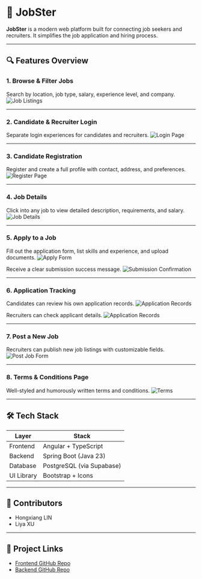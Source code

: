 # 💼 JobSter

**JobSter** is a modern web platform built for connecting job seekers and recruiters. It simplifies the job application and hiring process.

---

## 🔍 Features Overview

### 1. Browse & Filter Jobs
Search by location, job type, salary, experience level, and company.
![Job Listings](./screenshots/job-listings.png)

---

### 2. Candidate & Recruiter Login
Separate login experiences for candidates and recruiters.
![Login Page](./screenshots/login.png)

---

### 3. Candidate Registration
Register and create a full profile with contact, address, and preferences.
![Register Page](./screenshots/register.png)

---

### 4. Job Details
Click into any job to view detailed description, requirements, and salary.
![Job Details](./screenshots/job-details.png)

---

### 5. Apply to a Job
Fill out the application form, list skills and experience, and upload documents.
![Apply Form](./screenshots/apply.png)

Receive a clear submission success message.
![Submission Confirmation](./screenshots/submitted.png)


---

### 6. Application Tracking
Candidates can review his own application records.
![Application Records](./screenshots/candidates_records.png)

Recruiters can check applicant details.
![Application Records](./screenshots/recruiter_records.png)

---

### 7. Post a New Job
Recruiters can publish new job listings with customizable fields.
![Post Job Form](./screenshots/post-job.png)

---

### 8. Terms & Conditions Page
Well-styled and humorously written terms and conditions.
![Terms](./screenshots/terms.png)

---

## 🛠 Tech Stack

| Layer       | Stack                        |
|-------------|------------------------------|
| Frontend    | Angular + TypeScript         |
| Backend     | Spring Boot (Java 23)        |
| Database    | PostgreSQL (via Supabase)    |
| UI Library  | Bootstrap + Icons            |

---

## 👥 Contributors
- Hongxiang LIN
- Liya XU

---

## 🔗 Project Links

- [Frontend GitHub Repo](https://github.com/xuliya000/job-portal-frontend)
- [Backend GitHub Repo](https://github.com/xuliya000/job-portal-backend)
